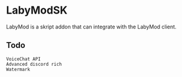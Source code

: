 # LabyModSK
LabyMod is a skript addon that can integrate with the LabyMod client.

## Todo
```
VoiceChat API
Advanced discord rich
Watermark
```
